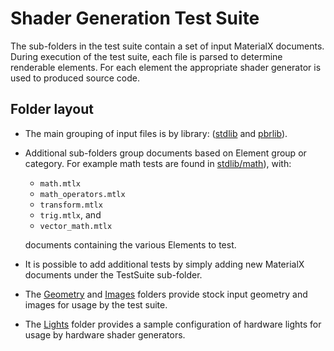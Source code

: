 # Shader Generation Test Suite

The sub-folders in the test suite contain a set of input MaterialX documents. During execution of the test suite, each file is parsed to determine renderable elements.  For each element the appropriate shader generator is used to produced source code.

## Folder layout

- The main grouping of input files is by library: ([stdlib](stdlib) and [pbrlib](pbrlib)).
- Additional sub-folders group documents based on Element group or category. For example math tests are found in [stdlib/math](stdlib/math)), with:
    - `math.mtlx`
    - `math_operators.mtlx`
    - `transform.mtlx`
    - `trig.mtlx`, and
    - `vector_math.mtlx`

  documents containing the various Elements to test.
- It is possible to add additional tests by simply adding new MaterialX documents under the TestSuite sub-folder.
- The [Geometry](Geometry) and [Images](Images) folders provide stock input geometry and images for usage by the test suite.
- The [Lights](Utilities/Lights) folder provides a sample configuration of hardware lights for usage by hardware shader generators. 
